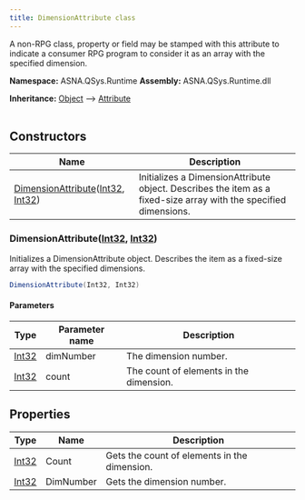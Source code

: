 ```yaml
---
title: DimensionAttribute class
---
```


A non-RPG class, property or field may be stamped with this attribute to indicate a consumer RPG program to consider it as an array with the specified dimension.

**Namespace:** ASNA.QSys.Runtime
**Assembly:** ASNA.QSys.Runtime.dll

**Inheritance:** [Object](https://docs.microsoft.com/en-us/dotnet/api/system.object) --> [Attribute](https://docs.microsoft.com/en-us/dotnet/api/system.attribute)
<br>
<br>

## Constructors

| Name | Description |
| --- | --- |
| [DimensionAttribute](#dimensionattributeint32-int32)([Int32](https://docs.microsoft.com/en-us/dotnet/api/system.int32), [Int32](https://docs.microsoft.com/en-us/dotnet/api/system.int32)) | Initializes a DimensionAttribute object. Describes the item as a fixed-size array with the specified dimensions.

### DimensionAttribute([Int32](https://docs.microsoft.com/en-us/dotnet/api/system.int32), [Int32](https://docs.microsoft.com/en-us/dotnet/api/system.int32))

Initializes a DimensionAttribute object. Describes the item as a fixed-size array with the specified dimensions.

```cs
DimensionAttribute(Int32, Int32)
```

#### Parameters

| Type | Parameter name | Description
| --- | --- | ---
| [Int32](https://docs.microsoft.com/en-us/dotnet/api/system.int32) | dimNumber | The dimension number.
| [Int32](https://docs.microsoft.com/en-us/dotnet/api/system.int32) | count | The count of elements in the dimension.

## Properties

| Type | Name | Description
| --- | --- | --- 
| [Int32](https://learn.microsoft.com/en-us/dotnet/csharp/language-reference/builtin-types/integral-numeric-types) | Count | Gets the count of elements in the dimension. |
| [Int32](https://learn.microsoft.com/en-us/dotnet/csharp/language-reference/builtin-types/integral-numeric-types) | DimNumber | Gets the dimension number. |
